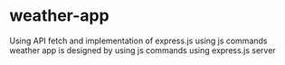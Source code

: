 # weather-app
Using API fetch and implementation of express.js using js commands
weather app is designed by using js commands using express.js server
